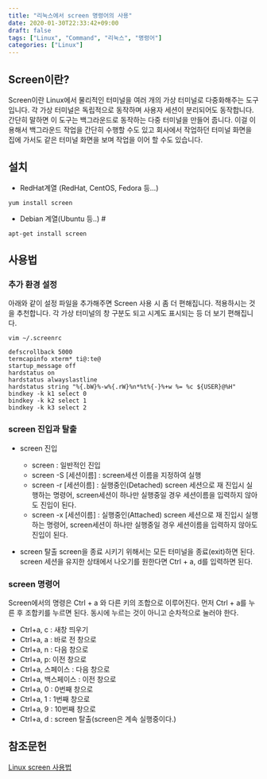 ```yaml
---
title: "리눅스에서 screen 명령어의 사용"
date: 2020-01-30T22:33:42+09:00
draft: false
tags: ["Linux", "Command", "리눅스", "명령어"]
categories: ["Linux"]
---
```


## Screen이란?
Screen이란 Linux에서 물리적인 터미널을 여러 개의 가상 터미널로 다중화해주는 도구입니다. 각 가상 터미널은 독립적으로 동작하며 사용자 세션이 분리되어도 동작합니다. 간단히 말하면 이 도구는 백그라운드로 동작하는 다중 터미널을 만들어 줍니다. 이걸 이용해서 백그라운드 작업을 간단히 수행할 수도 있고 회사에서 작업하던 터미널 화면을 집에 가서도 같은 터미널 화면을 보며 작업을 이어 할 수도 있습니다.

## 설치
- RedHat계열 (RedHat, CentOS, Fedora 등...)
```
yum install screen
```

- Debian 계열(Ubuntu 등..) #
```
apt-get install screen
```

## 사용법
### 추가 환경 설정
아래와 같이 설정 파일을 추가해주면 Screen 사용 시 좀 더 편해집니다. 적용하시는 것을 추천합니다. 각 가상 터미널의 창 구분도 되고 시계도 표시되는 등 더 보기 편해집니다.
```
vim ~/.screenrc
```

```
defscrollback 5000
termcapinfo xterm* ti@:te@
startup_message off
hardstatus on
hardstatus alwayslastline
hardstatus string "%{.bW}%-w%{.rW}%n*%t%{-}%+w %= %c ${USER}@%H"
bindkey -k k1 select 0
bindkey -k k2 select 1
bindkey -k k3 select 2
```

### screen 진입과 탈출
- screen 진입
  * screen : 일반적인 진입
  * screen -S [세션이름] : screen세션 이름을 지정하여 실행
  * screen -r [세션이름] : 실행중인(Detached) screen 세션으로 재 진입시 실행하는 명령어, screen세션이 하나만 실행중일 경우 세션이름을 입력하지 않아도 진입이 된다.
  * screen -x [세션이름] : 실행중인(Attached) screen 세션으로 재 진입시 실행하는 명령어, screen세션이 하나만 실행중일 경우 세션이름을 입력하지 않아도 진입이 된다.

- screen 탈출 
  screen을 종료 시키기 위해서는 모든 터미널을 종료(exit)하면 된다. screen 세션을 유지한 상태에서 나오기를 원한다면 Ctrl + a, d를 입력하면 된다.

### screen 명령어
Screen에서의 명령은 Ctrl + a 와 다른 키의 조합으로 이루어진다. 먼저 Ctrl + a를 누른 후 조합키를 누르면 된다. 동시에 누르는 것이 아니고 순차적으로 눌러야 한다.
  * Ctrl+a, c : 새창 띄우기
  * Ctrl+a, a : 바로 전 창으로
  * Ctrl+a, n : 다음 창으로
  * Ctrl+a, p: 이전 창으로
  * Ctrl+a, 스페이스 : 다음 창으로
  * Ctrl+a, 백스페이스 : 이전 창으로
  * Ctrl+a, 0 : 0번째 창으로
  * Ctrl+a, 1 : 1번째 창으로
  * Ctrl+a, 9 : 10번째 창으로
  * Ctrl+a, d : screen 탈출(screen은 계속 실행중이다.)

## 참조문헌
[Linux screen 사용법](https://dreamlog.tistory.com/470)

